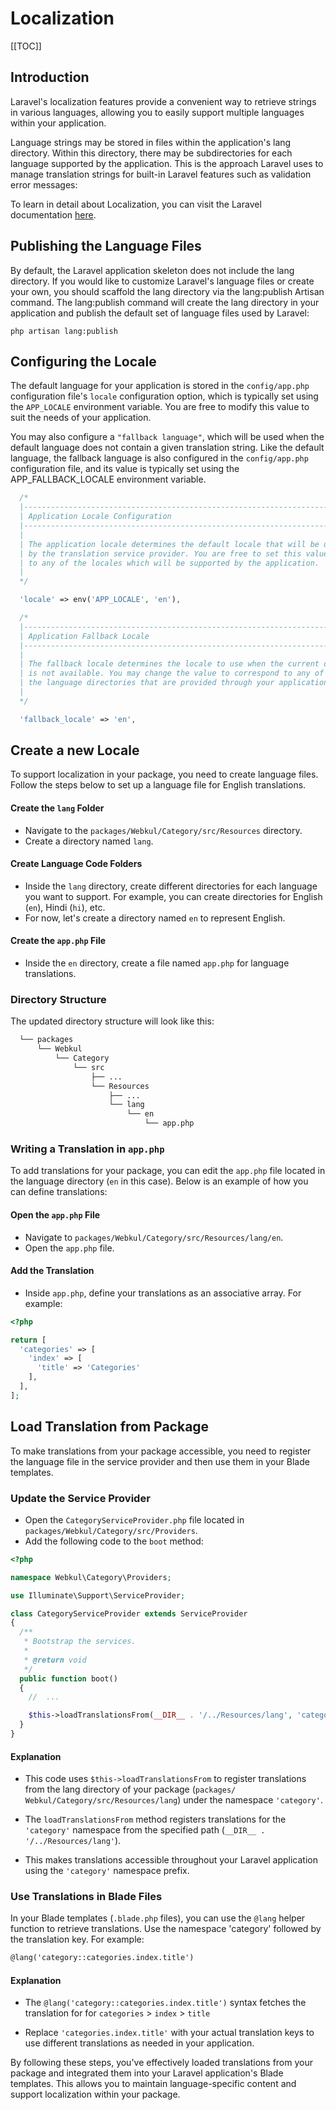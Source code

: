 # Localization

[[TOC]]

## Introduction

Laravel's localization features provide a convenient way to retrieve strings in various languages, allowing you to easily support multiple languages within your application.

Language strings may be stored in files within the application's lang directory. Within this directory, there may be subdirectories for each language supported by the application. This is the approach Laravel uses to manage translation strings for built-in Laravel features such as validation error messages:

To learn in detail about Localization, you can visit the Laravel documentation [here](https://laravel.com/docs/11.x/localization).

## Publishing the Language Files

By default, the Laravel application skeleton does not include the lang directory. If you would like to customize Laravel's language files or create your own, you should scaffold the lang directory via the lang:publish Artisan command. The lang:publish command will create the lang directory in your application and publish the default set of language files used by Laravel:

```
php artisan lang:publish
```

## Configuring the Locale

The default language for your application is stored in the `config/app.php` configuration file's `locale` configuration option, which is typically set using the `APP_LOCALE` environment variable. You are free to modify this value to suit the needs of your application.

You may also configure a `"fallback language"`, which will be used when the default language does not contain a given translation string. Like the default language, the fallback language is also configured in the `config/app.php` configuration file, and its value is typically set using the APP_FALLBACK_LOCALE environment variable.

```php
  /*
  |--------------------------------------------------------------------------
  | Application Locale Configuration
  |--------------------------------------------------------------------------
  |
  | The application locale determines the default locale that will be used
  | by the translation service provider. You are free to set this value
  | to any of the locales which will be supported by the application.
  |
  */

  'locale' => env('APP_LOCALE', 'en'),

  /*
  |--------------------------------------------------------------------------
  | Application Fallback Locale
  |--------------------------------------------------------------------------
  |
  | The fallback locale determines the locale to use when the current one
  | is not available. You may change the value to correspond to any of
  | the language directories that are provided through your application.
  |
  */

  'fallback_locale' => 'en',
```

## Create a new Locale

To support localization in your package, you need to create language files. Follow the steps below to set up a language file for English translations.

#### Create the `lang` Folder

- Navigate to the `packages/Webkul/Category/src/Resources` directory.
- Create a directory named `lang`.

#### Create Language Code Folders

- Inside the `lang` directory, create different directories for each language you want to support. For example, you can create directories for English (`en`), Hindi (`hi`), etc.
- For now, let's create a directory named `en` to represent English.

#### Create the `app.php` File

- Inside the `en` directory, create a file named `app.php` for language translations.

### Directory Structure

The updated directory structure will look like this:

```bash
  └── packages
      └── Webkul
          └── Category
              └── src
                  ├── ...
                  └── Resources
                      ├── ...
                      └── lang
                          └── en
                              └── app.php
```

### Writing a Translation in `app.php`

To add translations for your package, you can edit the `app.php` file located in the language directory (`en` in this case). Below is an example of how you can define translations:

#### Open the `app.php` File

- Navigate to `packages/Webkul/Category/src/Resources/lang/en`.
- Open the `app.php` file.

#### Add the Translation

- Inside `app.php`, define your translations as an associative array. For example:

```php
<?php

return [
  'categories' => [
    'index' => [
      'title' => 'Categories'
    ],
  ],
];
```

## Load Translation from Package

To make translations from your package accessible, you need to register the language file in the service provider and then use them in your Blade templates.

### Update the Service Provider

- Open the `CategoryServiceProvider.php` file located in `packages/Webkul/Category/src/Providers`.
- Add the following code to the `boot` method:

```php
<?php

namespace Webkul\Category\Providers;

use Illuminate\Support\ServiceProvider;

class CategoryServiceProvider extends ServiceProvider
{
  /**
   * Bootstrap the services.
   *
   * @return void
   */
  public function boot()
  {
    //  ... 

    $this->loadTranslationsFrom(__DIR__ . '/../Resources/lang', 'category');
  }
}
```

#### Explanation

- This code uses `$this->loadTranslationsFrom` to register translations from the lang directory of your package (`packages/  Webkul/Category/src/Resources/lang`) under the namespace `'category'`.

- The `loadTranslationsFrom` method registers translations for the `'category'` namespace from the specified path (`__DIR__ . '/../Resources/lang'`).

- This makes translations accessible throughout your Laravel application using the `'category'` namespace prefix.

### Use Translations in Blade Files

In your Blade templates (`.blade.php` files), you can use the `@lang` helper function to retrieve translations. Use the namespace 'category' followed by the translation key. For example:

```html
@lang('category::categories.index.title')
```

#### Explanation

- The `@lang('category::categories.index.title')` syntax fetches the translation for for `categories` > `index` > `title`

- Replace `'categories.index.title'` with your actual translation keys to use different translations as needed in your application.

By following these steps, you've effectively loaded translations from your package and integrated them into your Laravel application's Blade templates. This allows you to maintain language-specific content and support localization within your package.
